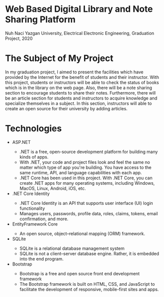 # Web Based Digital Library and Note Sharing Platform
Nuh Naci Yazgan University, Electrical Electronic Engineering, Graduation Project, 2020

# The Subject of My Project
In my graduation project, I aimed to present the facilities which have provided by the Internet for the benefit of students and their instructor. With this project, students or instructors will be able to check the status of books which is in the library on the web page. Also, there will be a note sharing section to encourage students to share their notes. Furthermore, there will be an article section for students and instructors to acquire knowledge and specialize themselves in a subject. In this section, instructors will able to create an open source for their university by adding articles.

# Technologies
<ul style="list-style-type:disc">
 <li>ASP.NET</li>
    <ul>
      <li>.NET is a free, open-source development platform for building many kinds of apps.</li> 
      <li>With .NET, your code and project files look and feel the same no matter which type of app you're building. You have access to the same runtime, API, and language capabilities with each app.</li>
      <li>.NET Core has been used in this project. With .NET Core, you can create .NET apps for many operating systems, including Windows, MacOS, Linux, Android, iOS, etc.</li>
    </ul> 
 <li>.NET Core Identity</li>
    <ul>
      <li>.NET Core Identity is an API that supports user interface (UI) login functionality</li>
      <li>Manages users, passwords, profile data, roles, claims, tokens, email confirmation, and more.</li>
    </ul>
 <li>EntityFramework Core</li>
    <ul>
      <li>An open source, object–relational mapping (ORM) framework.</li> 
    </ul> 
 <li>SQLite</li>
    <ul>
      <li>SQLite is a relational database management system</li>
      <li>SQLite is not a client–server database engine. Rather, it is embedded into the end program.</li> 
    </ul> 
  <li>Bootstrap</li>
    <ul>
      <li>Bootstrap is a free and open source front end development framework</li>
      <li>The Bootstrap framework is built on HTML, CSS, and JavaScript to facilitate the development of responsive, mobile-first sites and apps.</li> 
    </ul>
 
